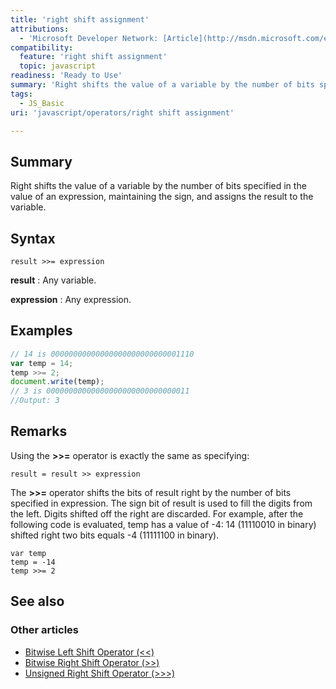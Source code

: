 ```yaml
---
title: 'right shift assignment'
attributions:
  - 'Microsoft Developer Network: [Article](http://msdn.microsoft.com/en-us/library/ie/7fd7s4a7(v=vs.94).aspx)'
compatibility:
  feature: 'right shift assignment'
  topic: javascript
readiness: 'Ready to Use'
summary: 'Right shifts the value of a variable by the number of bits specified in the value of an expression, maintaining the sign, and assigns the result to the variable.'
tags:
  - JS_Basic
uri: 'javascript/operators/right shift assignment'

---
```

## Summary

Right shifts the value of a variable by the number of bits specified in the value of an expression, maintaining the sign, and assigns the result to the variable.

## Syntax

    result >>= expression

**result**
:   Any variable.

**expression**
:   Any expression.

## Examples

``` js
// 14 is 00000000000000000000000000001110
var temp = 14;
temp >>= 2;
document.write(temp);
// 3 is 00000000000000000000000000000011
//Output: 3
```

## Remarks

Using the **\>\>=** operator is exactly the same as specifying:

    result = result >> expression

The **\>\>=** operator shifts the bits of result right by the number of bits specified in expression. The sign bit of result is used to fill the digits from the left. Digits shifted off the right are discarded. For example, after the following code is evaluated, temp has a value of -4: 14 (11110010 in binary) shifted right two bits equals -4 (11111100 in binary).

    var temp
    temp = -14
    temp >>= 2

## See also

### Other articles

-   [Bitwise Left Shift Operator (\<\<)](/javascript/operators/bitwise_left_shift)
-   [Bitwise Right Shift Operator (\>\>)](/javascript/operators/bitwise_right_shift)
-   [Unsigned Right Shift Operator (\>\>\>)](/javascript/operators/unsigned_right_shift)

